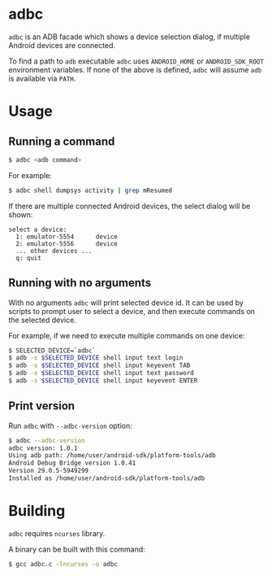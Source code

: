 # adbc

`adbc` is an ADB facade which shows a device selection dialog, if multiple Android devices are connected.

To find a path to `adb` executable `adbc` uses `ANDROID_HOME` or `ANDROID_SDK_ROOT` environment variables.
If none of the above is defined, `adbc` will assume `adb` is available via `PATH`.

# Usage

## Running a command

```sh
$ adbc <adb command>
```

For example:

```sh
$ adbc shell dumpsys activity | grep mResumed
```

If there are multiple connected Android devices, the select dialog will be shown:

```
select a device:
  1: emulator-5554      device
  2: emulator-5556      device
  ... other devices ...
  q: quit
```

## Running with no arguments

With no arguments `adbc` will print selected device id. It can be used by scripts to prompt user to select a device, and then execute commands on the selected device.

For example, if we need to execute multiple commands on one device:

```sh
$ SELECTED_DEVICE=`adbc`
$ adb -s $SELECTED_DEVICE shell input text login
$ adb -s $SELECTED_DEVICE shell input keyevent TAB
$ adb -s $SELECTED_DEVICE shell input text password
$ adb -s $SELECTED_DEVICE shell input keyevent ENTER
```

## Print version

Run `adbc` with `--adbc-version` option:

```sh
$ adbc --adbc-version
adbc version: 1.0.1
Using adb path: /home/user/android-sdk/platform-tools/adb
Android Debug Bridge version 1.0.41
Version 29.0.5-5949299
Installed as /home/user/android-sdk/platform-tools/adb
```

# Building

`adbc` requires `ncurses` library.

A binary can be built with this command:

```sh
$ gcc adbc.c -lncurses -o adbc
```
